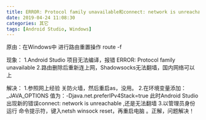 ```yaml
---
title: ERROR: Protocol family unavailable和connect: network is unreachable
date: 2019-04-24 11:08:30
categories: 其它
tags: [Android Studio, Windows]
---
```

原由：在Windows中 进行路由重置操作 route -f

现象：
1.Android Studio 项目无法编译，报错 ERROR: Protocol family unavailable
2.路由删除后重新连上网，Shadowsocks无法翻墙，国内网络可以上

解决：
1.参照网上经验 关防火墙，然后重启as，没用。
2.在环境变量添加：_JAVA_OPTIONS  值为：-Djava.net.preferIPv4Stack=true 
此时Android Studio出现新的错误connect: network is unreachable ,还是无法翻墙
3.以管理员身份运行 命令提示符，键入netsh winsock reset，再重启电脑 。正解，问题解决！
